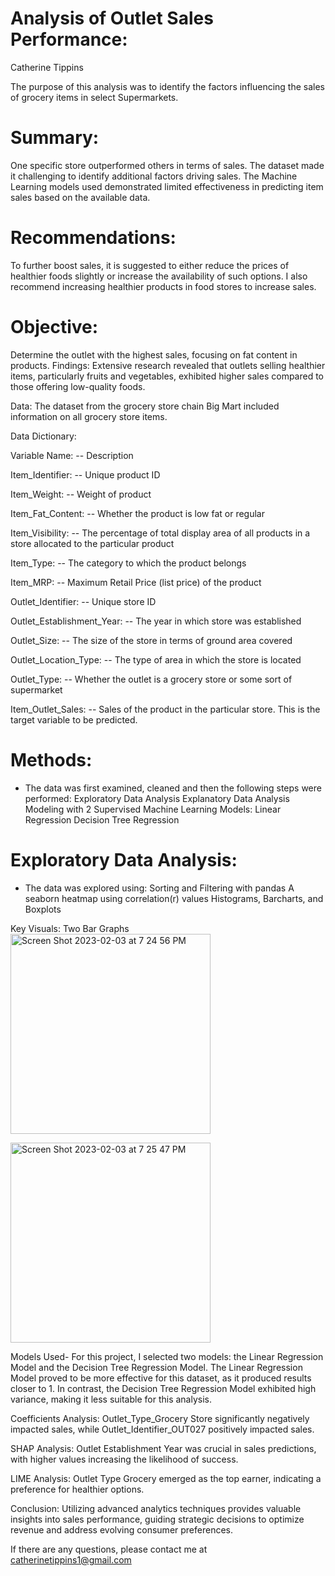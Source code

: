 # Analysis of Outlet Sales Performance:

Catherine Tippins

The purpose of this analysis was to identify the factors influencing the sales of  grocery items in select Supermarkets.

# Summary:
One specific store outperformed others in terms of sales.
The dataset made it challenging to identify additional factors driving sales.
The Machine Learning models used demonstrated limited effectiveness in predicting item sales based on the available data.

# Recommendations: 
To further boost sales, it is suggested to either reduce the prices of healthier foods slightly or increase the availability of such options. I also recommend increasing healthier products in food stores to increase sales.

# Objective: 
Determine the outlet with the highest sales, focusing on fat content in products.
Findings: Extensive research revealed that outlets selling healthier items, particularly fruits and vegetables, exhibited higher sales compared to those offering low-quality foods.

Data: The dataset from the grocery store chain Big Mart included information on all grocery store items.

Data Dictionary:

Variable Name: -- Description

Item_Identifier: -- Unique product ID

Item_Weight: -- Weight of product

Item_Fat_Content: -- Whether the product is low fat or regular

Item_Visibility: -- The percentage of total display area of all products in a store allocated to the particular product

Item_Type: -- The category to which the product belongs

Item_MRP: -- Maximum Retail Price (list price) of the product

Outlet_Identifier: -- Unique store ID

Outlet_Establishment_Year: -- The year in which store was established

Outlet_Size: -- The size of the store in terms of ground area covered

Outlet_Location_Type: -- The type of area in which the store is located

Outlet_Type: -- Whether the outlet is a grocery store or some sort of supermarket

Item_Outlet_Sales: -- Sales of the product in the particular store. This is the target variable to be predicted.

# Methods:
- The data was first examined, cleaned and then the following steps were performed:
Exploratory Data Analysis
Explanatory Data Analysis
Modeling with 2 Supervised Machine Learning Models:
Linear Regression
Decision Tree Regression

# Exploratory Data Analysis:
- The data was explored using:
Sorting and Filtering with pandas
A seaborn heatmap using correlation(r) values
Histograms, Barcharts, and Boxplots

Key Visuals:
Two Bar Graphs
<img width="320" alt="Screen Shot 2023-02-03 at 7 24 56 PM" src="https://user-images.githubusercontent.com/120760480/216741584-17863767-6b14-4126-9d03-6a6509c66fdf.png"> 

<img width="320" alt="Screen Shot 2023-02-03 at 7 25 47 PM" src="https://user-images.githubusercontent.com/120760480/216741617-6b7f3af6-d8a5-42d9-a90d-5c2dc0df9db5.png">


Models Used- For this project, I selected two models: the Linear Regression Model and the Decision Tree Regression Model. The Linear Regression Model proved to be more effective for this dataset, as it produced results closer to 1. In contrast, the Decision Tree Regression Model exhibited high variance, making it less suitable for this analysis.


Coefficients Analysis: Outlet_Type_Grocery Store significantly negatively impacted sales, while Outlet_Identifier_OUT027 positively impacted sales.

SHAP Analysis: Outlet Establishment Year was crucial in sales predictions, with higher values increasing the likelihood of success.

LIME Analysis: Outlet Type Grocery emerged as the top earner, indicating a preference for healthier options.

Conclusion: Utilizing advanced analytics techniques provides valuable insights into sales performance, guiding strategic decisions to optimize revenue and address evolving consumer preferences.

If there are any questions, please contact me at catherinetippins1@gmail.com

